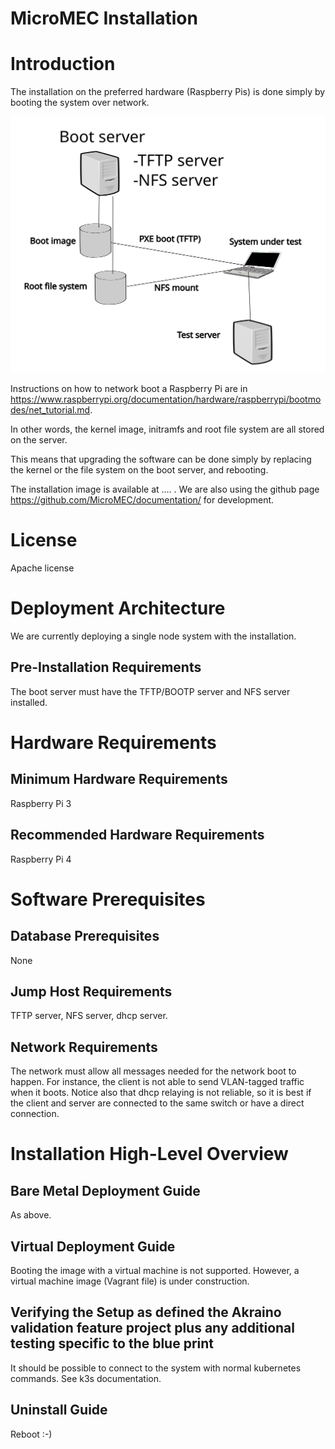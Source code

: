 # MicroMEC Installation

# Introduction

The installation on the preferred hardware (Raspberry Pis) is done simply by booting the system over network.

![Deployment](../testing/test_env.svg)

Instructions on how to network boot a Raspberry Pi are in https://www.raspberrypi.org/documentation/hardware/raspberrypi/bootmodes/net_tutorial.md.

In other words, the kernel image, initramfs and root file system are all stored on the server. 

This means that upgrading the software can be done simply by replacing the kernel or the file system on the boot server, and rebooting.

The installation image is available at .... . We are also using the github page https://github.com/MicroMEC/documentation/ for development.

# License

Apache license

# Deployment Architecture

We are currently deploying a single node system with the installation.

## Pre-Installation Requirements

The boot server must have the TFTP/BOOTP server and NFS server installed.

# Hardware Requirements

## Minimum Hardware Requirements

Raspberry Pi 3

## Recommended Hardware Requirements

Raspberry Pi 4

# Software Prerequisites

 ## Database Prerequisites

None

## Jump Host Requirements

TFTP server, NFS server, dhcp server. 

## Network Requirements

The network must allow all messages needed for the network boot to happen. For instance, the client is not able to send VLAN-tagged traffic when it boots. Notice also that dhcp relaying is not reliable, so it is best if the client and server are connected to the same switch or have a direct connection.

# Installation High-Level Overview

## Bare Metal Deployment Guide

As above.

## Virtual Deployment Guide

Booting the image with a virtual machine is not supported. However, a virtual machine image (Vagrant file) is under construction.

           
## Verifying the Setup as defined the Akraino validation feature project plus any additional testing specific to the blue print

It should be possible to connect to the system with normal kubernetes commands. See k3s documentation.

## Uninstall Guide
 
Reboot :-)
